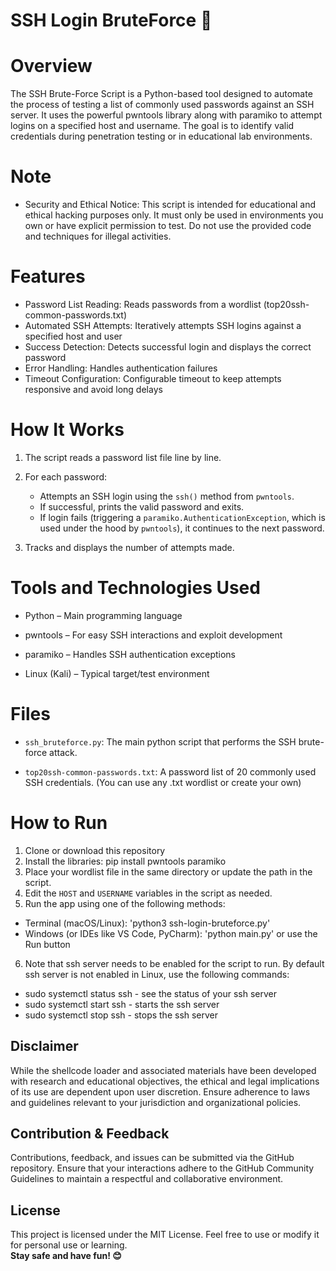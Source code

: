 # SSH Login BruteForce 🔐

# Overview
The SSH Brute-Force Script is a Python-based tool designed to automate the process of testing a list of commonly used passwords against an SSH server. It uses the powerful pwntools library along with paramiko to attempt logins on a specified host and username. The goal is to identify valid credentials during penetration testing or in educational lab environments.

# Note
- Security and Ethical Notice: This script is intended for educational and ethical hacking purposes only. It must only be used in environments you own or have explicit permission to test. Do not use the provided code and techniques for illegal activities.
  
# Features
- Password List Reading: Reads passwords from a wordlist (top20ssh-common-passwords.txt)
- Automated SSH Attempts: Iteratively attempts SSH logins against a specified host and user
- Success Detection: Detects successful login and displays the correct password
- Error Handling: Handles authentication failures 
- Timeout Configuration: Configurable timeout to keep attempts responsive and avoid long delays
  
# How It Works
1. The script reads a password list file line by line.

2. For each password:
   - Attempts an SSH login using the `ssh()` method from `pwntools`.
   - If successful, prints the valid password and exits.
   - If login fails (triggering a `paramiko.AuthenticationException`, which is used under the hood by `pwntools`), it continues to the next password.

3. Tracks and displays the number of attempts made.


# Tools and Technologies Used
- Python – Main programming language

- pwntools – For easy SSH interactions and exploit development

- paramiko – Handles SSH authentication exceptions

- Linux (Kali) – Typical target/test environment

# Files
- `ssh_bruteforce.py`: The main python script that performs the SSH brute-force attack.

- `top20ssh-common-passwords.txt`: A password list of 20 commonly used SSH credentials. (You can use any .txt wordlist or create your own)

# How to Run
1. Clone or download this repository
2. Install the libraries: pip install pwntools paramiko
3. Place your wordlist file in the same directory or update the path in the script.
4. Edit the `HOST` and `USERNAME` variables in the script as needed. 
5. Run the app using one of the following methods:
  - Terminal (macOS/Linux): 'python3 ssh-login-bruteforce.py'
  - Windows (or IDEs like VS Code, PyCharm): 'python main.py' or use the Run button
6. Note that ssh server needs to be enabled for the script to run. By default ssh server is not enabled in Linux, use the following commands:
  - sudo systemctl status ssh - see the status of your ssh server
  - sudo systemctl start ssh - starts the ssh server
  - sudo systemctl stop ssh - stops the ssh server
    
## Disclaimer
While the shellcode loader and associated materials have been developed with research and educational objectives, the ethical and legal implications of its use are dependent upon user discretion. Ensure adherence to laws and guidelines relevant to your jurisdiction and organizational policies.

## Contribution & Feedback
Contributions, feedback, and issues can be submitted via the GitHub repository. Ensure that your interactions adhere to the GitHub Community Guidelines to maintain a respectful and collaborative environment.

## License
This project is licensed under the MIT License. Feel free to use or modify it for personal use or learning.
<br>**Stay safe and have fun! 😊**
